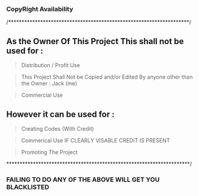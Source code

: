 <h3> CopyRight Availability </h3>

/********************************************************************/

<h2> As the Owner Of This Project This shall not be used for : </h2>




> Distribution / Profit  Use 


>  This Project Shall Not be Copied and/or Edited By anyone other than the Owner : Jack (me)


> Commercial Use 


<h2>However it can be used for :</h2>


> Creating Codes (With Credit) 



> Commerical Use IF CLEARLY VISABLE CREDIT IS PRESENT


> Promoting The Project 

*********************************************************************/

<h3> FAILING TO DO ANY OF THE ABOVE WILL GET YOU BLACKLISTED </h3>
